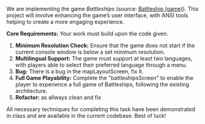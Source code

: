 We are implementing the game *Battleships* (source: [Battleship (game)](https://en.wikipedia.org/wiki/Battleship_(game))). This project will involve enhancing the game’s user interface, with ANSI tools helping to create a more engaging experience.

**Core Requirements:**
Your work must build upon the code given. 
1. **Minimum Resolution Check:** Ensure that the game does not start if the current console window is below a set minimum resolution.
2. **Multilingual Support:** The game must support at least two languages, with players able to select their preferred language through a menu.
3. **Bug:** There is a bug in the mapLayoutScreen, fix it.  
4. **Full Game Playability:** Complete the "battleshipsScreen" to enable the player to experience a full game of Battleships, following the existing architecture.
5. **Refactor:** as allways clean and fix

All necessary techniques for completing this task have been demonstrated in class and are available in the current codebase. Best of luck!
